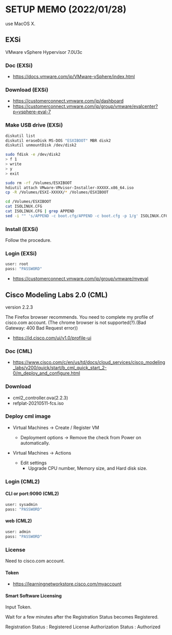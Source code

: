 # SETUP MEMO (2022/01/28)

use MacOS X.

## EXSi

VMware vSphere Hypervisor 7.0U3c

### Doc (EXSi)

- https://docs.vmware.com/jp/VMware-vSphere/index.html

### Download (EXSi)

- https://customerconnect.vmware.com/jp/dashboard
- https://customerconnect.vmware.com/jp/group/vmware/evalcenter?p=vsphere-eval-7

### Make USB drive (EXSi)

``` sh
diskutil list
diskutil eraseDisk MS-DOS "ESXIBOOT" MBR disk2
diskutil unmountDisk /dev/disk2
```

``` sh
sudo fdisk -e /dev/disk2
> f 1
> write
> y
> exit
```

``` sh
sudo rm -rf /Volumes/ESXIBOOT
hdiutil attach VMware-VMvisor-Installer-XXXXX.x86_64.iso
cp -R /Volumes/ESXI-XXXXX/* /Volumes/ESXIBOOT
```

``` sh
cd /Volumes/ESXIBOOT
cat ISOLINUX.CFG
cat ISOLINUX.CFG | grep APPEND
sed -i "" 's/APPEND -c boot.cfg/APPEND -c boot.cfg -p 1/g' ISOLINUX.CFG
```

### Install (EXSi)

Follow the procedure.

### Login (EXSi)

``` sh
user: root
pass: "PASSWORD"
```

- https://customerconnect.vmware.com/jp/group/vmware/myeval

## Cisco Modeling Labs 2.0 (CML)

version 2.2.3

The Firefox browser recommends.
You need to complete my profile of cisco.com account.
(The chrome browser is not supported(?).(Bad Gateway: 400 Bad Request error))

- https://id.cisco.com/ui/v1.0/profile-ui

### Doc (CML)

- https://www.cisco.com/c/en/us/td/docs/cloud_services/cisco_modeling_labs/v200/quick/start/b_cml_quick_start_2-0/m_deploy_and_configure.html

### Download

- cml2_controller.ova(2.2.3)
- refplat-20210511-fcs.iso

### Deploy cml image

- Virtual Machines -> Create / Register VM
  - Deployment options -> Remove the check from Power on automatically.

- Virtual Machines -> Actions
  - Edit settings
    - Upgrade CPU number, Memory size, and Hard disk size.

### Login (CML2)

#### CLI or port:9090 (CML2)

``` sh
user: sysadmin
pass: "PASSWORD"
```

#### web (CML2)

``` sh
user: admin
pass: "PASSWORD"
```

### License

Need to cisco.com account.

#### Token

- https://learningnetworkstore.cisco.com/myaccount

#### Smart Software Licensing

Input Token.

Wait for a few minutes after the Registration Status becomes Registered.

Registration Status : Registered
License Authorization Status : Authorized
